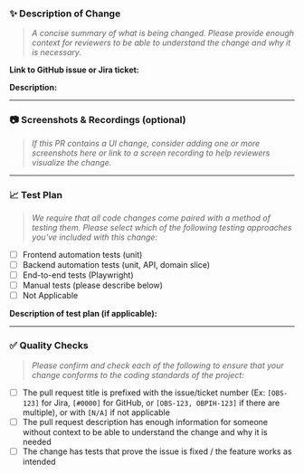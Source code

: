 ### :sparkles: Description of Change

> *A concise summary of what is being changed. Please provide enough context for reviewers to be able to understand the change and why it is necessary.*

**Link to GitHub issue or Jira ticket:**

**Description:**


---
### :camera: Screenshots & Recordings (optional)

> *If this PR contains a UI change, consider adding one or more screenshots here or link to a screen recording to help reviewers visualize the change.*


---
### :chart_with_upwards_trend: Test Plan

> *We require that all code changes come paired with a method of testing them. Please select which of the following testing approaches you've included with this change:*

- [ ] Frontend automation tests (unit)
- [ ] Backend automation tests (unit, API, domain slice)
- [ ] End-to-end tests (Playwright)
- [ ] Manual tests (please describe below)
- [ ] Not Applicable

**Description of test plan (if applicable):**


---
### :white_check_mark: Quality Checks

> *Please confirm and check each of the following to ensure that your change conforms to the coding standards of the project:*

- [ ] The pull request title is prefixed with the issue/ticket number (Ex: `[OBS-123]` for Jira, `[#0000]` for GitHub, or `[OBS-123, OBPIH-123]` if there are multiple), or with `[N/A]` if not applicable
- [ ] The pull request description has enough information for someone without context to be able to understand the change and why it is needed
- [ ] The change has tests that prove the issue is fixed / the feature works as intended
